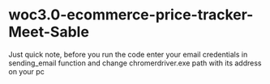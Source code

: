 # woc3.0-ecommerce-price-tracker-Meet-Sable
Just quick note,
before you run the code enter your email credentials in sending_email function
and change chromerdriver.exe path with its address on your pc
